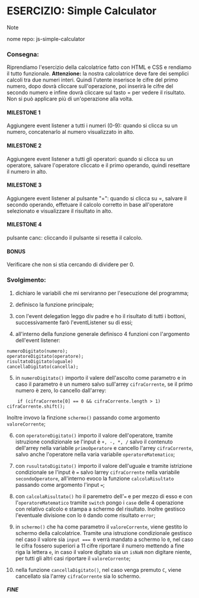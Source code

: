 # ESERCIZIO: Simple Calculator

> [!NOTE]
>
> nome repo: js-simple-calculator

### Consegna:
Riprendiamo l'esercizio della calcolatrice fatto con HTML e CSS e rendiamo il tutto funzionale.
**Attenzione:** la nostra calcolatrice deve fare dei semplici calcoli tra due numeri interi. Quindi l'utente inserisce le cifre del primo numero, dopo dovrà cliccare sull'operazione, poi inserirà le cifre del secondo numero e infine dovrà cliccare sul tasto = per vedere il risultato. Non si può applicare più di un'operazione alla volta.

#### MILESTONE 1
Aggiungere event listener a tutti i numeri (0-9): quando si clicca su un numero, concatenarlo al numero visualizzato in alto.

#### MILESTONE 2
Aggiungere event listener a tutti gli operatori: quando si clicca su un operatore, salvare l'operatore cliccato e il primo operando, quindi resettare il numero in alto.

#### MILESTONE 3
Aggiungere event listener al pulsante "=": quando si clicca su =, salvare il secondo operando, effetuare il calcolo corretto in base all'operatore selezionato e visualizzare il risultato in alto.

#### MILESTONE 4
pulsante canc: cliccando il pulsante si resetta il calcolo.

#### BONUS
Verificare che non si stia cercando di dividere per 0.


### Svolgimento:
1. dichiaro le variabili che mi serviranno per l'esecuzione del programma;

2. definisco la funzione principale;

3. con l'event delegation leggo div padre e ho il risultato di tutti i bottoni, successivamente farò l'eventListener su di essi;

4. all'interno della funzione generale definisco 4 funzioni con l'argomento dell'event listener:
```
numeroDigitato(numero);
operatoreDigitato(operatore);
risultatoDigitato(uguale)
cancellaDigitato(cancella);
```

5. in `numeroDigitato()` importo il valere dell'ascolto come parametro e in caso il parametro è un numero salvo sull'arrey `cifraCorrente`, se il primo numero è zero, lo cancello dall'arrey:
```
    if (cifraCorrente[0] == 0 && cifraCorrente.length > 1) cifraCorrente.shift();

```
Inoltre invovo la finzione `schermo()` passando come argomento `valoreCorrente`;

6. con `operatoreDigitato()` importo il valore dell'operatore, tramite istruzione condizionale se l'input è `+, -, *, /` salvo il contenuto dell'arrey nella variabile `primoOperatore` e cancello l'arrey `cifraCorrente`, salvo anche l'operatore nella varia variabile `operatoreMatematico`;

7. con `rusultatoDigitato()` importo il valore dell'uguale e tramite istrizione condizionale se l'input è `=` salvo larrey `cifraCorrente` nella variabile `secondoOperatore`,
all'interno evoco la funzione `calcolaRisultato` passando come argomento l'input `=`;

8. con `calcolaRisultato()` ho il paremetro dell'`=` e per mezzo di esso e con l'`operatoreMatematico` tramite `switch` pongo i `case` delle 4 operazione con relativo calcolo e stampa a schermo del risultato. Inoltre gestisco l'eventuale divisione con lo `0` dando come risultato `error`;

9. in `schermo()` che ha come parametro il `valoreCorrente`, viene gestito lo schermo della calcolatrice. Tramite una istruzione condizionale gestisco nel caso il valore sia `input === 0` verrà mandato a schermo lo `0`, nel caso le cifra fossero superiori a 11 cifre riportare il numero mettendo a fine riga la lettera `e`, in caso il valore digitato sia un `isNaN` non digitare niente, per tutti gli altri casi riportare il `valoreCorrente`;

10. nella funzione `cancellaDigitato()`, nel caso venga premuto `C`, viene cancellato sia l'arrey `cifraCorrente` sia lo schermo.

##### FINE
